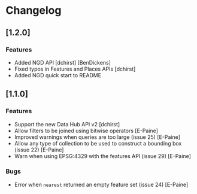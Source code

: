 # Changelog

## [1.2.0]

### Features

- Added NGD API [dchirst] [BenDickens]
- Fixed typos in Features and Places APIs [dchirst]
- Added NGD quick start to README

## [1.1.0]

### Features

- Support the new Data Hub API v2 [dchirst]
- Allow filters to be joined using bitwise operators [E-Paine]
- Improved warnings when queries are too large (issue 25) [E-Paine]
- Allow any type of collection to be used to construct a bounding box (issue 22) [E-Paine]
- Warn when using EPSG:4329 with the features API (issue 29) [E-Paine]

### Bugs

- Error when `nearest` returned an empty feature set (issue 24) [E-Paine]

